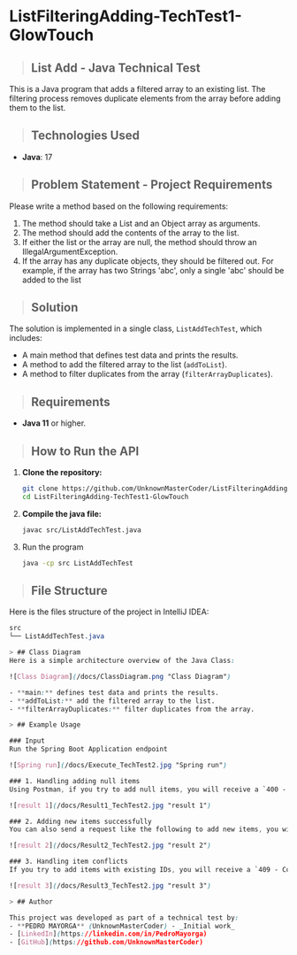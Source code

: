 # ListFilteringAdding-TechTest1-GlowTouch

> ## List Add - Java Technical Test

This is a Java program that adds a filtered array to an existing list. The filtering process removes duplicate elements from the array before adding them to the list.

> ## Technologies Used

- **Java**: 17

> ## Problem Statement - Project Requirements

Please write a method based on the following requirements:

1. The method should take a List and an Object array as arguments.
2. The method should add the contents of the array to the list.
3. If either the list or the array are null, the method should throw an IllegalArgumentException.
4. If the array has any duplicate objects, they should be filtered out. For example, if the array has two Strings 'abc', only a single 'abc' should be added to the list

> ## Solution
The solution is implemented in a single class, `ListAddTechTest`, which includes:

- A main method that defines test data and prints the results.
- A method to add the filtered array to the list (`addToList`).
- A method to filter duplicates from the array (`filterArrayDuplicates`).

> ## Requirements

- **Java 11** or higher.

> ## How to Run the API

1. **Clone the repository:**

   ```bash
   git clone https://github.com/UnknownMasterCoder/ListFilteringAdding-TechTest1-GlowTouch.git
   cd ListFilteringAdding-TechTest1-GlowTouch
   
2. **Compile the java file:**
   ```bash
   javac src/ListAddTechTest.java
   
3. Run the program
   ```bash
   java -cp src ListAddTechTest

> ## File Structure
Here is the files structure of the project in IntelliJ IDEA:

```css
src
└── ListAddTechTest.java

> ## Class Diagram
Here is a simple architecture overview of the Java Class:

![Class Diagram](/docs/ClassDiagram.png "Class Diagram")

- **main:** defines test data and prints the results.
- **addToList:** add the filtered array to the list.
- **filterArrayDuplicates:** filter duplicates from the array.

> ## Example Usage

### Input
Run the Spring Boot Application endpoint

![Spring run](/docs/Execute_TechTest2.jpg "Spring run")

### 1. Handling adding null items
Using Postman, if you try to add null items, you will receive a `400 - Bad Request` response:

![result 1](/docs/Result1_TechTest2.jpg "result 1")

### 2. Adding new items successfully
You can also send a request like the following to add new items, you will receive a `200 - OK` response:

![result 2](/docs/Result2_TechTest2.jpg "result 2")

### 3. Handling item conflicts
If you try to add items with existing IDs, you will receive a `409 - Conflict` response:

![result 3](/docs/Result3_TechTest2.jpg "result 3")

> ## Author

This project was developed as part of a technical test by:
- **PEDRO MAYORGA** (UnknownMasterCoder) - _Initial work_
- [LinkedIn](https://linkedin.com/in/PedroMayorga)
- [GitHub](https://github.com/UnknownMasterCoder)
